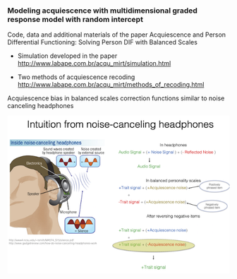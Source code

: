 ### Modeling acquiescence with multidimensional graded response model with random intercept  

Code, data and additional materials of the paper Acquiescence and Person Differential Functioning: Solving Person DIF with Balanced Scales  
  
* Simulation developed in the paper
http://www.labape.com.br/acqu_mirt/simulation.html  
  
* Two methods of acquiescence recoding  
http://www.labape.com.br/acqu_mirt/methods_of_recoding.html  

    
    
    
Acquiescence bias in balanced scales correction functions similar to noise canceling headphones

![](noise_canceling.png)